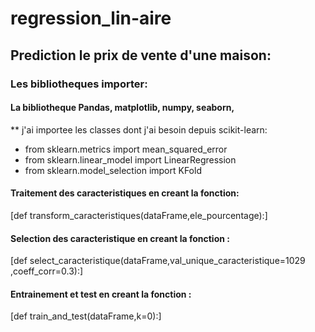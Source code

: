 # regression_lin-aire
## Prediction le prix de vente d'une maison:
### Les bibliotheques importer:
#### La bibliotheque Pandas, matplotlib, numpy, seaborn,
** j'ai importee les classes dont j'ai besoin depuis scikit-learn: 
  - from sklearn.metrics import mean_squared_error
  - from sklearn.linear_model import LinearRegression
  - from sklearn.model_selection import KFold
#### Traitement des caracteristiques en creant la fonction:
 [def transform_caracteristiques(dataFrame,ele_pourcentage):]
#### Selection des caracteristique en creant la fonction :
 [def select_caracteristique(dataFrame,val_unique_caracteristique=1029 ,coeff_corr=0.3):]
#### Entrainement et test en creant la fonction : 
 [def train_and_test(dataFrame,k=0):]
